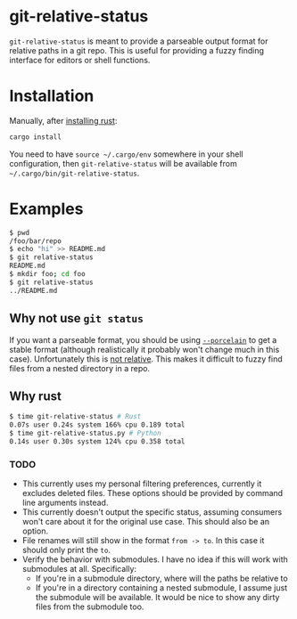 # git-relative-status

`git-relative-status` is meant to provide a parseable output format for
relative paths in a git repo. This is useful for providing a fuzzy
finding interface for editors or shell functions.

# Installation

Manually, after [installing rust](https://rustup.rs/):

```sh
cargo install
```

You need to have `source ~/.cargo/env` somewhere in your shell
configuration, then `git-relative-status` will be available from
`~/.cargo/bin/git-relative-status`.

# Examples

```sh
$ pwd
/foo/bar/repo
$ echo "hi" >> README.md
$ git relative-status
README.md
$ mkdir foo; cd foo
$ git relative-status
../README.md
```

## Why not use `git status`

If you want a parseable format, you should be using
[`--porcelain`](https://git-scm.com/book/en/v2/Git-Internals-Plumbing-and-Porcelain)
to get a stable format (although realistically it probably won't change
much in this case). Unfortunately this is [not
relative](https://git-scm.com/docs/git-status#_porcelain_format_version_1).
This makes it difficult to fuzzy find files from a nested directory in a
repo.

## Why rust

```sh
$ time git-relative-status # Rust
0.07s user 0.24s system 166% cpu 0.189 total
$ time git-relative-status.py # Python
0.14s user 0.30s system 124% cpu 0.358 total
```

### TODO

- This currently uses my personal filtering preferences, currently it
  excludes deleted files. These options should be provided by command
  line arguments instead.
- This currently doesn't output the specific status, assuming consumers
  won't care about it for the original use case. This should also be an
  option.
- File renames will still show in the format `from -> to`. In this case
  it should only print the `to`.
- Verify the behavior with submodules. I have no idea if this will work
  with submodules at all. Specifically:
  - If you're in a submodule directory, where will the paths be relative
    to
  - If you're in a directory containing a nested submodule, I assume
    just the submodule will be available. It would be nice to show any
    dirty files from the submodule too.
